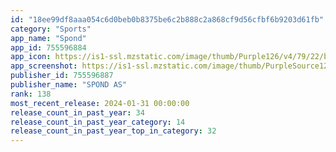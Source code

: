 ```yaml
---
id: "18ee99df8aaa054c6d0beb0b8375be6c2b888c2a868cf9d56cfbf6b9203d61fb"
category: "Sports"
app_name: "Spond"
app_id: 755596884
app_icon: https://is1-ssl.mzstatic.com/image/thumb/Purple126/v4/79/22/b3/7922b379-e6c6-9f5d-3f4d-f30deddf6711/AppIcon-0-0-1x_U007emarketing-0-5-0-85-220.png/1024x1024bb.png
app_screenshot: https://is1-ssl.mzstatic.com/image/thumb/PurpleSource122/v4/3f/4a/ef/3f4aefb6-4561-4151-dc10-2b546ec76415/a2b5eedf-cec4-4486-9545-2931fc70f5c9_Frame_1.jpg/1242x2688bb.png
publisher_id: 755596887
publisher_name: "SPOND AS"
rank: 138
most_recent_release: 2024-01-31 00:00:00
release_count_in_past_year: 34
release_count_in_past_year_category: 14
release_count_in_past_year_top_in_category: 32
---
```

